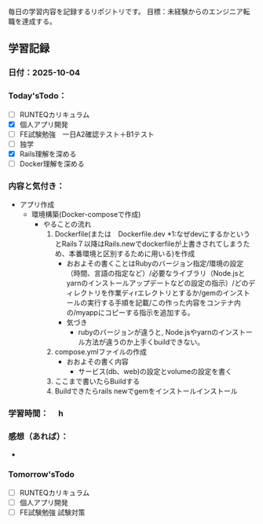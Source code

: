 毎日の学習内容を記録するリポジトリです。
目標：未経験からのエンジニア転職を達成する。

## 学習記録
### 日付：2025-10-04
### Today'sTodo：
- [ ] RUNTEQカリキュラム　　
- [x] 個人アプリ開発
- [ ] FE試験勉強　一日A2確認テスト＋B1テスト
- [ ] 独学
- [x] Rails理解を深める
- [ ] Docker理解を深める　
### 内容と気付き：
- アプリ作成
    - 環境構築(Docker-composeで作成)
        - やることの流れ
            1. Dockerfile(または　Dockerfile.dev *1:なぜdevにするかというとRails７以降はRails.newでdockerfileが上書きされてしまうため、本番環境と区別するために用いる)を作成
                - おおよその書くことはRubyのバージョン指定/環境の設定（時間、言語の指定など）/必要なライブラリ（Node.jsとyarnのインストールアップデートなどの設定の指示）/どのディレクトリを作業ディrエレクトリとするか/gemのインストールの実行する手順を記載/この作った内容をコンテナ内の/myappにコピーする指示を追加する。
                - 気づき
                    - rubyのバージョンが違うと, Node.jsやyarnのインストール方法が違うのか上手くbuildできない。
            2. compose.ymlファイルの作成
                - おおよその書く内容
                    - サービス(db、web)の設定とvolumeの設定を書く
            3. ここまで書いたらBuildする
            4. Buildできたらrails newでgemをインストールインストール

### 学習時間：　  h
### 感想（あれば）：
- 

### Tomorrow'sTodo
- [ ] RUNTEQカリキュラム
- [ ] 個人アプリ開発
- [ ] FE試験勉強 試験対策